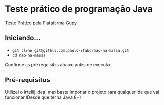 # Teste prático de programação Java
<p align="left">Teste Prático pela Plataforma Gupy</p>

## Iniciando...

- `git clone git@github.com:paulo-ufabc/mao-na-massa.git`
- `cd mao-na-massa`

Confirme os pré requisitos abaixo antes de executar. 

## Pré-requisitos

Utilizei o intellij idea, mas basta importar o projeto para qualquer Ide que vai funcionar
(Desde que tenha Java 8+)
